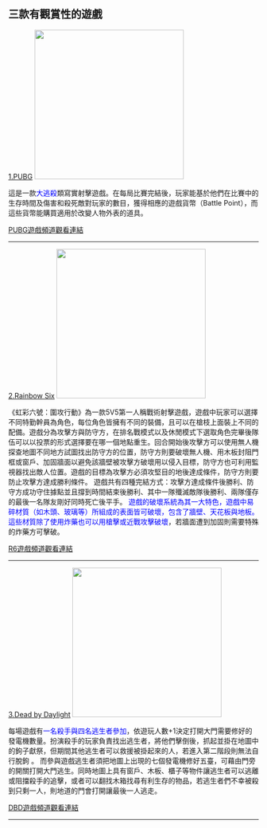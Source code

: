 <h2>三款有觀賞性的遊戲</h2>

<style>
  .smaller-image {
    width: 300px;
  }
</style>
<main>
  
<u>1.PUBG</u>
<img class="smaller-image" src="https://i.imgur.com/0VbxEkb.jpg">

<p>   這是一款<font color="blue">大逃殺</font>類寫實射擊遊戲。在每局比賽完結後，玩家能基於他們在比賽中的生存時間及傷害和殺死敵對玩家的數目，獲得相應的遊戲貨幣（Battle Point），而這些貨幣能購買適用於改變人物外表的道具。</p>

 <a href="https://www.twitch.tv/directory/game/PLAYERUNKNOWN'S%20BATTLEGROUNDS">PUBG遊戲頻道觀看連結</a><hr/>


<u>2.Rainbow Six</u>
<img class="smaller-image" src="https://i.imgur.com/116lzx5.jpg">

<p>   《虹彩六號：圍攻行動》為一款5V5第一人稱戰術射擊遊戲，遊戲中玩家可以選擇不同特勤幹員為角色，每位角色皆擁有不同的裝備，且可以在槍枝上面裝上不同的配備。遊戲分為攻擊方與防守方，在排名戰模式以及休閒模式下選取角色完畢後隊伍可以以投票的形式選擇要在哪一個地點重生。回合開始後攻擊方可以使用無人機探查地圖不同地方試圖找出防守方的位置，防守方則要破壞無人機、用木板封阻門框或窗戶、加固牆面以避免該牆壁被攻擊方破壞用以侵入目標，防守方也可利用監視器找出敵人位置。遊戲的目標為攻擊方必須攻堅目的地後達成條件，防守方則要防止攻擊方達成勝利條件。
遊戲共有四種完結方式：攻擊方達成條件後勝利、防守方成功守住據點並且撐到時間結束後勝利、其中一隊殲滅敵隊後勝利、兩隊僅存的最後一名隊友剛好同時死亡後平手。 <font color="blue">遊戲的破壞系統為其一大特色，遊戲中易碎材質（如木頭、玻璃等）所組成的表面皆可破壞，包含了牆壁、天花板與地板。這些材質除了使用炸藥也可以用槍擊或近戰攻擊破壞</font>，若牆面遭到加固則需要特殊的炸藥方可擊破。</p>

 <a href="https://www.twitch.tv/directory/game/Tom%20Clancy's%20Rainbow%20Six%3A%20Siege">R6遊戲頻道觀看連結</a><hr/>
 
 
 <u>3.Dead by Daylight</u>
 <img class="smaller-image" src="https://i.imgur.com/Pr05iok.jpg">
  
 <p>    每場遊戲有<font color="blue">一名殺手與四名逃生者參加</font>，依遊玩人數+1決定打開大門需要修好的發電機數量。扮演殺手的玩家負責找出逃生者，將他們擊倒後，抓起並掛在地圖中的鉤子獻祭，但期間其他逃生者可以救援被掛起來的人，若進入第二階段則無法自行脫鉤 。
而參與遊戲逃生者須把地圖上出現的七個發電機修好五臺，可藉由門旁的開關打開大門逃生。同時地圖上具有窗戶、木板、櫃子等物件讓逃生者可以逃離或阻擋殺手的追擊，或者可以翻找木箱找尋有利生存的物品，若逃生者們不幸被殺到只剩一人，則地道的門會打開讓最後一人逃走。</p>

 <a href="https://www.twitch.tv/directory/game/Dead%20by%20Daylight">DBD遊戲頻道觀看連結</a><hr/>
</main>
